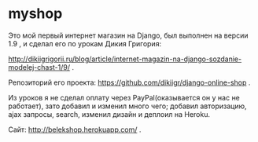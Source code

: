 # myshop
Это мой первый интернет магазин на Django, был выполнен на версии 1.9 , и сделал его по урокам Дикия Григория: 

http://dikiigrigorii.ru/blog/article/internet-magazin-na-django-sozdanie-modelej-chast-1/9/ .

Репозиторий его проекта: https://github.com/dikiigr/django-online-shop . 

Из уроков я не сделал оплату через PayPal(оказывается он у нас не работает), зато добавил и изменил много чего; добавил авторизацию, ajax запросы, search,  изменил дизайн и деплоил на Heroku.

Сайт: http://belekshop.herokuapp.com/ .

